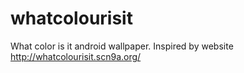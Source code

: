 whatcolourisit
==============

What color is it android wallpaper. Inspired by website http://whatcolourisit.scn9a.org/
